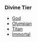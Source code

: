 ### Divine Tier
- [God](/gameplay-features/ranks/divine-ranks/01-god.md)
- [Olympian](/gameplay-features/ranks/divine-ranks/02-olympian.md)
- [Titan](/gameplay-features/ranks/divine-ranks/03-titan.md)
- [Immortal](/gameplay-features/ranks/divine-ranks/04-immortal.md)
